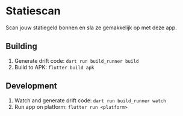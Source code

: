 # Statiescan

Scan jouw statiegeld bonnen en sla ze gemakkelijk op met deze app.

## Building
1. Generate drift code: `dart run build_runner build`
2. Build to APK: `flutter build apk`

## Development
1. Watch and generate drift code: `dart run build_runner watch`
2. Run app on platform: `flutter run <platform>`